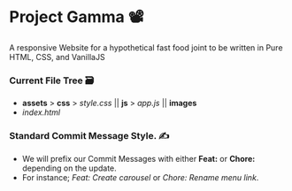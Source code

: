# Project Gamma 📽️

A responsive Website for a hypothetical fast food joint to be written in Pure HTML, CSS, and VanillaJS


### Current File Tree 🗃️
* **assets** > **css** > _style.css_  ||  **js** > _app.js_  ||  **images**
* _index.html_


### Standard Commit Message Style. ✍️
- We will prefix our Commit Messages with either **Feat:** or **Chore:** depending on the update.
- For instance; _Feat: Create carousel_ or _Chore: Rename menu link_.